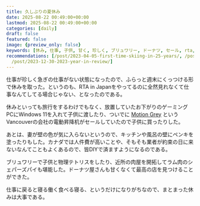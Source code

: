 ```yaml
---
title: 久しぶりの夏休み
date: 2025-08-22 00:49:00+00:00
lastmod: 2025-08-22 00:49:00+00:00
categories: [daily]
draft: false
featured: false
image: {preview_only: false}
keywords: [休み, 仕事, 子供, 甘く, 珍しく, ブリュワリー, ドーナツ, セール, rta, motion]
recommendations: [/post/2023-04-05-first-time-skiing-in-25-years/, /post/2023-08-20-removed-slack-from-mobile/,
  /post/2023-12-30-2023-year-in-review/]
---
```


仕事が珍しく急ぎの仕事がない状態になったので、ふらっと週末にくっつける形で休みを取った。というのも、RTA in Japanをやってるのに全然見れなくて仕事なんてしてる場合じゃない、となったのである。

休みといっても旅行をするわけでもなく、放置していたお下がりのゲーミングPCにWindows 11を入れて子供に渡したり、ついでに [Motion Grey](https://motiongrey.com/) というVancouverの会社の電動昇降机がセールしていたので子供に買ったりした。

あとは、妻が壁の色が気に入らないというので、キッチンや風呂の壁にペンキを塗ったりもした。カナダでは人件費が高いことや、そもそも業者が約束の日に来ないなんてこともよくあるので、皆DIYで済ますようになるのである。

ブリュワリーで子供と物理テトリスをしたり、近所の肉屋を開拓してラム肉のシェパーズパイも堪能した。ドーナツ屋さんも甘くなくて最高の店を見つけることができた。

仕事に戻ると寝る働く食べる寝る、というだけになりがちなので、まとまった休みは大事である。